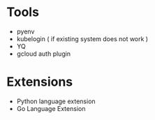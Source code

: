 # Tools
- pyenv 
- kubelogin ( if existing system does not work )
- YQ
- gcloud auth plugin
# Extensions
- Python language extension
- Go Language Extension